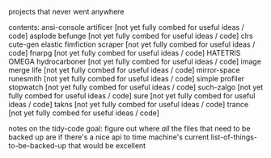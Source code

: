 projects that never went anywhere

contents:
	ansi-console
	artificer            [not yet fully combed for useful ideas / code]
	asplode
	befunge              [not yet fully combed for useful ideas / code]
	clrs
	cute-gen
	elastic
	fimfiction scraper   [not yet fully combed for useful ideas / code]
	fnarpg               [not yet fully combed for useful ideas / code]
	HATETRIS OMEGA
	hydrocarboner        [not yet fully combed for useful ideas / code]
	image merge
	life                 [not yet fully combed for useful ideas / code]
	mirror-space
	runesmith            [not yet fully combed for useful ideas / code]
	simple profiler
	stopwatch            [not yet fully combed for useful ideas / code]
	such-zalgo           [not yet fully combed for useful ideas / code]
	sure                 [not yet fully combed for useful ideas / code]
	takns                [not yet fully combed for useful ideas / code]
	trance               [not yet fully combed for useful ideas / code]

notes on the tidy-code goal:
	figure out where *all* the files that need to be backed up are
	if there's a nice api to time machine's current list-of-things-to-be-backed-up that would be excellent